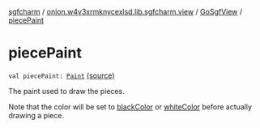 [sgfcharm](../../index.md) / [onion.w4v3xrmknycexlsd.lib.sgfcharm.view](../index.md) / [GoSgfView](index.md) / [piecePaint](./piece-paint.md)

# piecePaint

`val piecePaint: `[`Paint`](https://developer.android.com/reference/android/graphics/Paint.html) [(source)](https://github.com/w4v3/sgfcharm/tree/master/sgfcharm/src/main/java/onion/w4v3xrmknycexlsd/lib/sgfcharm/view/GoSgfView.kt#L146)

The paint used to draw the pieces.

Note that the color will be set to [blackColor](black-color.md) or [whiteColor](white-color.md) before actually drawing a piece.

